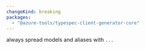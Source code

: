 ```yaml
---
changeKind: breaking
packages:
  - "@azure-tools/typespec-client-generator-core"
---
```


always spread models and aliases with `...`